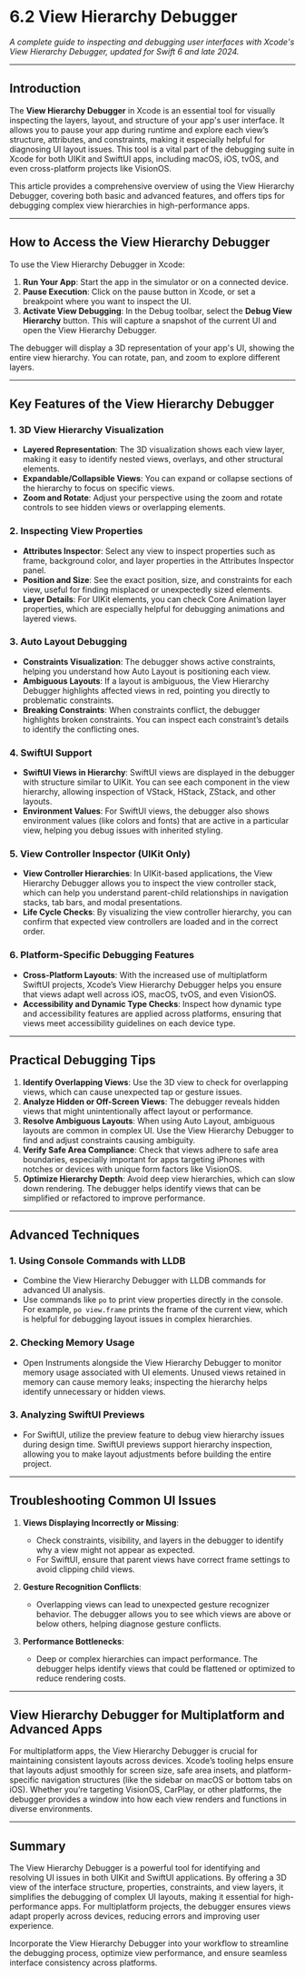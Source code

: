 # 6.2 View Hierarchy Debugger

_A complete guide to inspecting and debugging user interfaces with Xcode's View Hierarchy Debugger, updated for Swift 6 and late 2024._

---

## Introduction

The **View Hierarchy Debugger** in Xcode is an essential tool for visually inspecting the layers, layout, and structure of your app's user interface. It allows you to pause your app during runtime and explore each view’s structure, attributes, and constraints, making it especially helpful for diagnosing UI layout issues. This tool is a vital part of the debugging suite in Xcode for both UIKit and SwiftUI apps, including macOS, iOS, tvOS, and even cross-platform projects like VisionOS.

This article provides a comprehensive overview of using the View Hierarchy Debugger, covering both basic and advanced features, and offers tips for debugging complex view hierarchies in high-performance apps.

---

## How to Access the View Hierarchy Debugger

To use the View Hierarchy Debugger in Xcode:

1. **Run Your App**: Start the app in the simulator or on a connected device.
2. **Pause Execution**: Click on the pause button in Xcode, or set a breakpoint where you want to inspect the UI.
3. **Activate View Debugging**: In the Debug toolbar, select the **Debug View Hierarchy** button. This will capture a snapshot of the current UI and open the View Hierarchy Debugger.

The debugger will display a 3D representation of your app's UI, showing the entire view hierarchy. You can rotate, pan, and zoom to explore different layers.

---

## Key Features of the View Hierarchy Debugger

### 1. **3D View Hierarchy Visualization**

   - **Layered Representation**: The 3D visualization shows each view layer, making it easy to identify nested views, overlays, and other structural elements.
   - **Expandable/Collapsible Views**: You can expand or collapse sections of the hierarchy to focus on specific views.
   - **Zoom and Rotate**: Adjust your perspective using the zoom and rotate controls to see hidden views or overlapping elements.

### 2. **Inspecting View Properties**

   - **Attributes Inspector**: Select any view to inspect properties such as frame, background color, and layer properties in the Attributes Inspector panel. 
   - **Position and Size**: See the exact position, size, and constraints for each view, useful for finding misplaced or unexpectedly sized elements.
   - **Layer Details**: For UIKit elements, you can check Core Animation layer properties, which are especially helpful for debugging animations and layered views.

### 3. **Auto Layout Debugging**

   - **Constraints Visualization**: The debugger shows active constraints, helping you understand how Auto Layout is positioning each view.
   - **Ambiguous Layouts**: If a layout is ambiguous, the View Hierarchy Debugger highlights affected views in red, pointing you directly to problematic constraints.
   - **Breaking Constraints**: When constraints conflict, the debugger highlights broken constraints. You can inspect each constraint’s details to identify the conflicting ones.

### 4. **SwiftUI Support**

   - **SwiftUI Views in Hierarchy**: SwiftUI views are displayed in the debugger with structure similar to UIKit. You can see each component in the view hierarchy, allowing inspection of VStack, HStack, ZStack, and other layouts.
   - **Environment Values**: For SwiftUI views, the debugger also shows environment values (like colors and fonts) that are active in a particular view, helping you debug issues with inherited styling.

### 5. **View Controller Inspector (UIKit Only)**

   - **View Controller Hierarchies**: In UIKit-based applications, the View Hierarchy Debugger allows you to inspect the view controller stack, which can help you understand parent-child relationships in navigation stacks, tab bars, and modal presentations.
   - **Life Cycle Checks**: By visualizing the view controller hierarchy, you can confirm that expected view controllers are loaded and in the correct order.

### 6. **Platform-Specific Debugging Features**

   - **Cross-Platform Layouts**: With the increased use of multiplatform SwiftUI projects, Xcode’s View Hierarchy Debugger helps you ensure that views adapt well across iOS, macOS, tvOS, and even VisionOS.
   - **Accessibility and Dynamic Type Checks**: Inspect how dynamic type and accessibility features are applied across platforms, ensuring that views meet accessibility guidelines on each device type.

---

## Practical Debugging Tips

1. **Identify Overlapping Views**: Use the 3D view to check for overlapping views, which can cause unexpected tap or gesture issues.
2. **Analyze Hidden or Off-Screen Views**: The debugger reveals hidden views that might unintentionally affect layout or performance.
3. **Resolve Ambiguous Layouts**: When using Auto Layout, ambiguous layouts are common in complex UI. Use the View Hierarchy Debugger to find and adjust constraints causing ambiguity.
4. **Verify Safe Area Compliance**: Check that views adhere to safe area boundaries, especially important for apps targeting iPhones with notches or devices with unique form factors like VisionOS.
5. **Optimize Hierarchy Depth**: Avoid deep view hierarchies, which can slow down rendering. The debugger helps identify views that can be simplified or refactored to improve performance.

---

## Advanced Techniques

### 1. **Using Console Commands with LLDB**

   - Combine the View Hierarchy Debugger with LLDB commands for advanced UI analysis.
   - Use commands like `po` to print view properties directly in the console. For example, `po view.frame` prints the frame of the current view, which is helpful for debugging layout issues in complex hierarchies.

### 2. **Checking Memory Usage**

   - Open Instruments alongside the View Hierarchy Debugger to monitor memory usage associated with UI elements. Unused views retained in memory can cause memory leaks; inspecting the hierarchy helps identify unnecessary or hidden views.

### 3. **Analyzing SwiftUI Previews**

   - For SwiftUI, utilize the preview feature to debug view hierarchy issues during design time. SwiftUI previews support hierarchy inspection, allowing you to make layout adjustments before building the entire project.

---

## Troubleshooting Common UI Issues

1. **Views Displaying Incorrectly or Missing**: 
   - Check constraints, visibility, and layers in the debugger to identify why a view might not appear as expected.
   - For SwiftUI, ensure that parent views have correct frame settings to avoid clipping child views.

2. **Gesture Recognition Conflicts**:
   - Overlapping views can lead to unexpected gesture recognizer behavior. The debugger allows you to see which views are above or below others, helping diagnose gesture conflicts.

3. **Performance Bottlenecks**:
   - Deep or complex hierarchies can impact performance. The debugger helps identify views that could be flattened or optimized to reduce rendering costs.

---

## View Hierarchy Debugger for Multiplatform and Advanced Apps

For multiplatform apps, the View Hierarchy Debugger is crucial for maintaining consistent layouts across devices. Xcode’s tooling helps ensure that layouts adjust smoothly for screen size, safe area insets, and platform-specific navigation structures (like the sidebar on macOS or bottom tabs on iOS). Whether you’re targeting VisionOS, CarPlay, or other platforms, the debugger provides a window into how each view renders and functions in diverse environments.

---

## Summary

The View Hierarchy Debugger is a powerful tool for identifying and resolving UI issues in both UIKit and SwiftUI applications. By offering a 3D view of the interface structure, properties, constraints, and view layers, it simplifies the debugging of complex UI layouts, making it essential for high-performance apps. For multiplatform projects, the debugger ensures views adapt properly across devices, reducing errors and improving user experience.

Incorporate the View Hierarchy Debugger into your workflow to streamline the debugging process, optimize view performance, and ensure seamless interface consistency across platforms.
